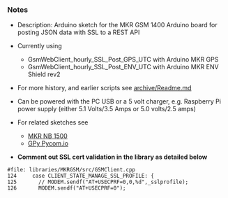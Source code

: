 ### Notes
* Description: Arduino sketch for the MKR GSM 1400 Arduino board for posting JSON data with SSL to a REST API
* Currently using
    * GsmWebClient_hourly_SSL_Post_GPS_UTC with Arduino MKR GPS
    * GsmWebClient_hourly_SSL_Post_ENV_UTC with Arduino MKR ENV Shield rev2 

* For more history, and earlier scripts see [archive/Readme.md](archive)
* Can be powered with the PC USB or a 5 volt charger, e.g. Raspberry Pi power supply (either 5.1 Volts/3.5 Amps or 5.0 volts/2.5 amps)
* For related sketches see
    * [MKR NB 1500](https://github.com/johnedstone/MKR-NB-1500-sketches)
    * [GPy Pycom.io](https://github.com/johnedstone/pycom-gpy)
* __Comment out SSL cert validation in the library as detailed below__
```
#file: libraries/MKRGSM/src/GSMClient.cpp
124     case CLIENT_STATE_MANAGE_SSL_PROFILE: {
125       // MODEM.sendf("AT+USECPRF=0,0,%d",_sslprofile);
126       MODEM.sendf("AT+USECPRF=0");
```
